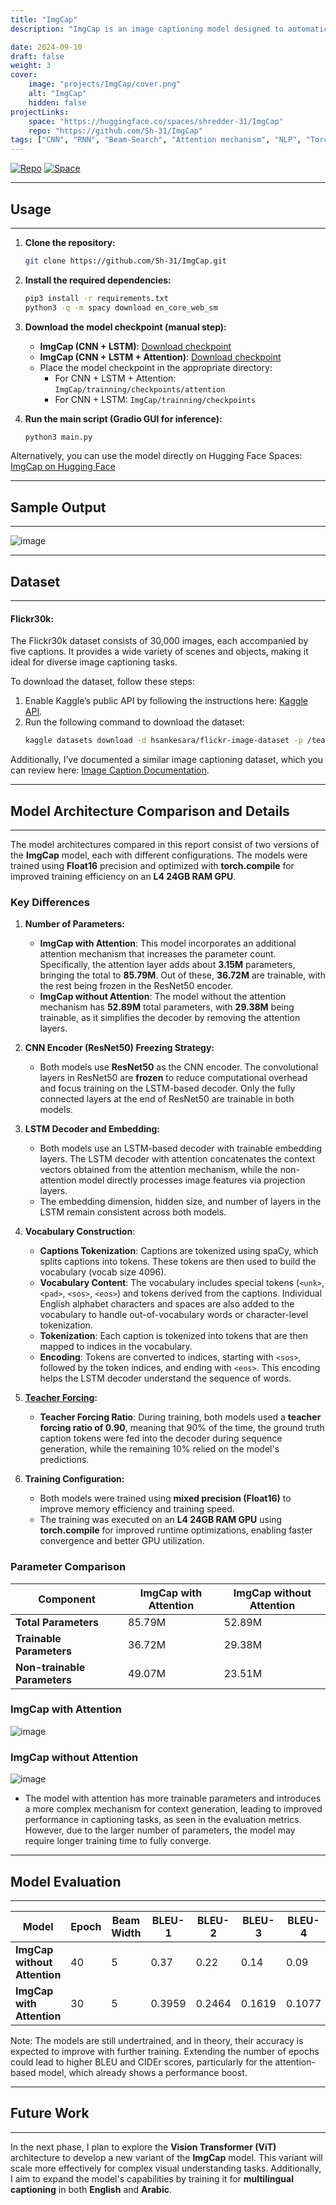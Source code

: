 ```yaml
---
title: "ImgCap"
description: "ImgCap is an image captioning model designed to automatically generate descriptive captions for images. It has two versions one based on a CNN-LSTM architecture, and the other an enhanced version that integrates a CNN-LSTM with an Attention mechanism. To further enhance the quality and coherence of generated captions, beam search is implemented during the inference stage."

date: 2024-09-10
draft: false
weight: 3
cover:
    image: "projects/ImgCap/cover.png"
    alt: "ImgCap"
    hidden: false
projectLinks:
    space: "https://huggingface.co/spaces/shredder-31/ImgCap"
    repo: "https://github.com/Sh-31/ImgCap"
tags: ["CNN", "RNN", "Beam-Search", "Attention mechanism", "NLP", "Torch", "Teacher Forcing"]
---
```

[![Repo](https://img.shields.io/badge/github-repo-black?logo=github&style=for-the-badge&scale=2)](https://github.com/Sh-31/ImgCap) [![Space](https://img.shields.io/badge/🤗-Space-yellow?style=for-the-badge&scale=2)](https://huggingface.co/spaces/shredder-31/ImgCap)


-----
## Usage
-----
1. **Clone the repository:**
   ```bash
   git clone https://github.com/Sh-31/ImgCap.git
   ```

2. **Install the required dependencies:**
   ```bash
   pip3 install -r requirements.txt
   python3 -q -m spacy download en_core_web_sm
   ```

3. **Download the model checkpoint (manual step):**
   - **ImgCap (CNN + LSTM)**: [Download checkpoint](https://huggingface.co/spaces/shredder-31/ImgCap/resolve/main/checkpoint_epoch_40.pth)
   - **ImgCap (CNN + LSTM + Attention)**: [Download checkpoint](https://huggingface.co/spaces/shredder-31/ImgCap/resolve/main/checkpoint_epoch_30.pth)
   - Place the model checkpoint in the appropriate directory:  
     - For CNN + LSTM + Attention: `ImgCap/trainning/checkpoints/attention`  
     - For CNN + LSTM: `ImgCap/trainning/checkpoints`

4. **Run the main script (Gradio GUI for inference):**
   ```bash
   python3 main.py
   ```

Alternatively, you can use the model directly on Hugging Face Spaces: [ImgCap on Hugging Face](https://huggingface.co/spaces/shredder-31/ImgCap)

-----
## Sample Output
---
![image](https://github.com/user-attachments/assets/95d9ad9a-8050-48ce-81f1-4da498fa7a65)

---
## Dataset
---
#### Flickr30k:  
The Flickr30k dataset consists of 30,000 images, each accompanied by five captions. It provides a wide variety of scenes and objects, making it ideal for diverse image captioning tasks.

To download the dataset, follow these steps:
1. Enable Kaggle’s public API by following the instructions here: [Kaggle API](https://www.kaggle.com/docs/api).
2. Run the following command to download the dataset:
   ```bash
   kaggle datasets download -d hsankesara/flickr-image-dataset -p /teamspace/studios/this_studio/data/Flickr30
   ```

Additionally, I’ve documented a similar image captioning dataset, which you can review here: [Image Caption Documentation](https://docs.google.com/document/d/1eYDuhT2VLufy9Uk5FZBUsgkt6_HCcqjquekvh2XyJzk/edit?usp=sharing).

---
## Model Architecture Comparison and Details
---
The model architectures compared in this report consist of two versions of the **ImgCap** model, each with different configurations. The models were trained using **Float16** precision and optimized with **torch.compile** for improved training efficiency on an **L4 24GB RAM GPU**. 

### Key Differences

1. **Number of Parameters:**
   - **ImgCap with Attention**: This model incorporates an additional attention mechanism that increases the parameter count. Specifically, the attention layer adds about **3.15M** parameters, bringing the total to **85.79M**. Out of these, **36.72M** are trainable, with the rest being frozen in the ResNet50 encoder.
   - **ImgCap without Attention**: The model without the attention mechanism has **52.89M** total parameters, with **29.38M** being trainable, as it simplifies the decoder by removing the attention layers.

2. **CNN Encoder (ResNet50) Freezing Strategy:**
   - Both models use **ResNet50** as the CNN encoder. The convolutional layers in ResNet50 are **frozen** to reduce computational overhead and focus training on the LSTM-based decoder. Only the fully connected layers at the end of ResNet50 are trainable in both models.

3. **LSTM Decoder and Embedding:**
   - Both models use an LSTM-based decoder with trainable embedding layers. The LSTM decoder with attention concatenates the context vectors obtained from the attention mechanism, while the non-attention model directly processes image features via projection layers.
   - The embedding dimension, hidden size, and number of layers in the LSTM remain consistent across both models.
     
4. **Vocabulary Construction**:
   - **Captions Tokenization**: Captions are tokenized using spaCy, which splits captions into tokens. These tokens are then used to build the vocabulary (vocab size 4096).
   - **Vocabulary Content**: The vocabulary includes special tokens (`<unk>`, `<pad>`, `<sos>`, `<eos>`) and tokens derived from the captions. Individual English alphabet characters and spaces are also added to the vocabulary to handle out-of-vocabulary words or character-level tokenization.
   - **Tokenization**: Each caption is tokenized into tokens that are then mapped to indices in the vocabulary.
   - **Encoding**: Tokens are converted to indices, starting with `<sos>`, followed by the token indices, and ending with `<eos>`. This encoding helps the LSTM decoder understand the sequence of words.

5. **[Teacher Forcing](https://machinelearningmastery.com/teacher-forcing-for-recurrent-neural-networks/):**
   - **Teacher Forcing Ratio**: During training, both models used a **teacher forcing ratio of 0.90**, meaning that 90% of the time, the ground truth caption tokens were fed into the decoder during sequence generation, while the remaining 10% relied on the model's predictions.

6. **Training Configuration:**
   - Both models were trained using **mixed precision (Float16)** to improve memory efficiency and training speed.
   - The training was executed on an **L4 24GB RAM GPU** using **torch.compile** for improved runtime optimizations, enabling faster convergence and better GPU utilization.

### Parameter Comparison

| Component                  | ImgCap with Attention | ImgCap without Attention |
|-----------------------------|-----------------------|--------------------------|
| **Total Parameters**        | 85.79M                | 52.89M                   |
| **Trainable Parameters**    | 36.72M                | 29.38M                   |
| **Non-trainable Parameters**| 49.07M                | 23.51M                   |

### ImgCap with Attention 
![image](https://github.com/user-attachments/assets/75f74bfd-819d-40ff-afa5-44756d3b340d)


### ImgCap without Attention 
![image](https://github.com/user-attachments/assets/c8adcaa6-7dba-4805-bf0d-142d210a8389)

- The model with attention has more trainable parameters and introduces a more complex mechanism for context generation, leading to improved performance in captioning tasks, as seen in the evaluation metrics. However, due to the larger number of parameters, the model may require longer training time to fully converge. 
---
## Model Evaluation
---

| Model                    | Epoch | Beam Width | BLEU-1 | BLEU-2 | BLEU-3 | BLEU-4 | CIDEr  |
|---------------------------|-------|------------|--------|--------|--------|--------|--------|
| **ImgCap without Attention**  | 40    | 5          | 0.37   | 0.22   | 0.14   | 0.09   | 0.41   |
| **ImgCap with Attention**     | 30    | 5          | 0.3959 | 0.2464 | 0.1619 | 0.1077 | 0.6213 | 

Note: The models are still undertrained, and in theory, their accuracy is expected to improve with further training. Extending the number of epochs could lead to higher BLEU and CIDEr scores, particularly for the attention-based model, which already shows a performance boost.

---
## Future Work
---
In the next phase, I plan to explore the **Vision Transformer (ViT)** architecture to develop a new variant of the **ImgCap** model. This variant will scale more effectively for complex visual understanding tasks. Additionally, I aim to expand the model's capabilities by training it for **multilingual captioning** in both **English** and **Arabic**.